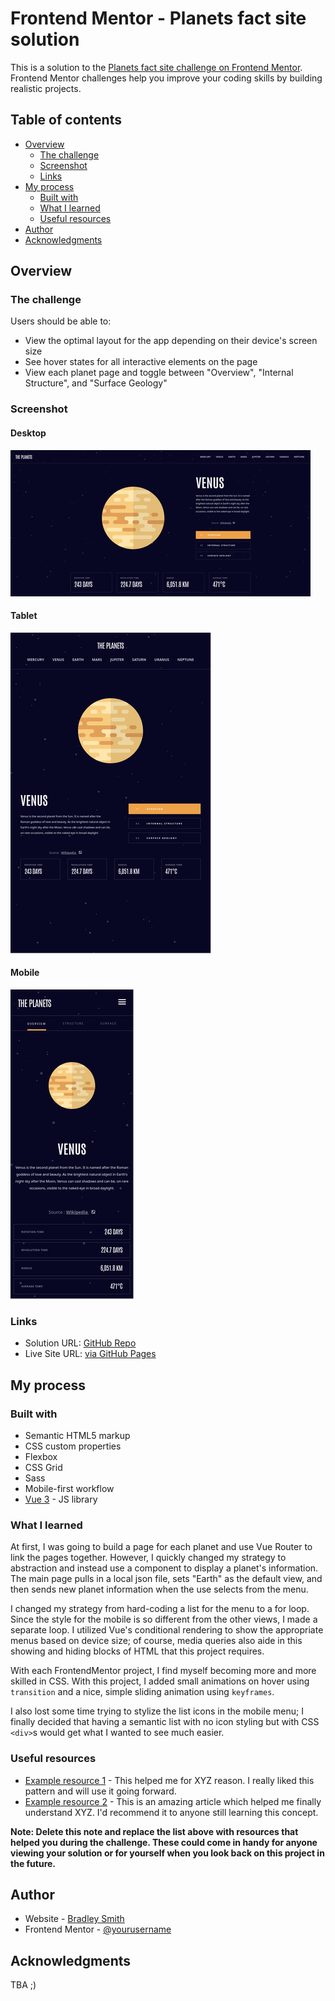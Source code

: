 # Frontend Mentor - Planets fact site solution

This is a solution to the [Planets fact site challenge on Frontend Mentor](https://www.frontendmentor.io/challenges/planets-fact-site-gazqN8w_f). Frontend Mentor challenges help you improve your coding skills by building realistic projects.

## Table of contents

- [Overview](#overview)
  - [The challenge](#the-challenge)
  - [Screenshot](#screenshot)
  - [Links](#links)
- [My process](#my-process)
  - [Built with](#built-with)
  - [What I learned](#what-i-learned)
  - [Useful resources](#useful-resources)
- [Author](#author)
- [Acknowledgments](#acknowledgments)


## Overview

### The challenge

Users should be able to:

- View the optimal layout for the app depending on their device's screen size
- See hover states for all interactive elements on the page
- View each planet page and toggle between "Overview", "Internal Structure", and "Surface Geology"

### Screenshot

#### Desktop
![dekstop layout](./desktop.png)

#### Tablet
![tablet layout](./tablet.png)

#### Mobile
![mobile layout](./mobile.png)

### Links

- Solution URL: [GitHub Repo](https://github.com/bradleyhop/frontend-mentor-planet-facts-site)
- Live Site URL: [via GitHub Pages](https://bradleyhop.github.io/frontend-mentor-planet-facts-site/)

## My process

### Built with

- Semantic HTML5 markup
- CSS custom properties
- Flexbox
- CSS Grid
- Sass
- Mobile-first workflow
- [Vue 3](https://vuejs.org/) - JS library

### What I learned

At first, I was going to build a page for each planet and use Vue Router to link
the pages together. However, I quickly changed my strategy to abstraction and
instead use a component to display a planet's information. The main page pulls
in a local json file, sets "Earth" as the default view, and then sends new
planet information when the use selects from the menu.

I changed my strategy from hard-coding a list for the menu to a for loop. Since
the style for the mobile is so different from the other views, I made a separate
loop. I utilized Vue's conditional rendering to show the appropriate menus based
on device size; of course, media queries also aide in this showing and hiding
blocks of HTML that this project requires.

With each FrontendMentor project, I find myself becoming more and more skilled
in CSS. With this project, I added small animations on hover using `transition`
and a nice, simple sliding animation using `keyframes`.

I also lost some time trying to stylize the list icons in the mobile menu; I
finally decided that having a semantic list with no icon styling but with CSS
`<div>`s would get what I wanted to see much easier.

### Useful resources

- [Example resource 1](https://www.example.com) - This helped me for XYZ reason. I really liked this pattern and will use it going forward.
- [Example resource 2](https://www.example.com) - This is an amazing article which helped me finally understand XYZ. I'd recommend it to anyone still learning this concept.

**Note: Delete this note and replace the list above with resources that helped you during the challenge. These could come in handy for anyone viewing your solution or for yourself when you look back on this project in the future.**

## Author

- Website - [Bradley Smith](https://bradleysmith.tech)
- Frontend Mentor - [@yourusername](https://www.frontendmentor.io/profile/bradleyhop)

## Acknowledgments

TBA ;)

